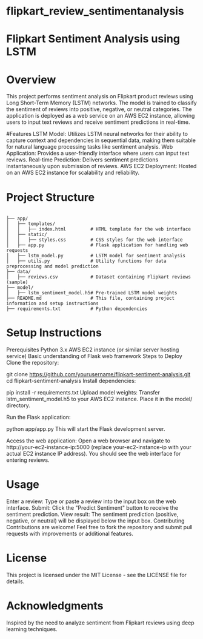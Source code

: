 # flipkart_review_sentimentanalysis
# Flipkart Sentiment Analysis using LSTM
# Overview
This project performs sentiment analysis on Flipkart product reviews using Long Short-Term Memory (LSTM) networks. The model is trained to classify the sentiment of reviews into positive, negative, or neutral categories. The application is deployed as a web service on an AWS EC2 instance, allowing users to input text reviews and receive sentiment predictions in real-time.

#Features
LSTM Model: Utilizes LSTM neural networks for their ability to capture context and dependencies in sequential data, making them suitable for natural language processing tasks like sentiment analysis.
Web Application: Provides a user-friendly interface where users can input text reviews.
Real-time Prediction: Delivers sentiment predictions instantaneously upon submission of reviews.
AWS EC2 Deployment: Hosted on an AWS EC2 instance for scalability and reliability.
# Project Structure
```

├── app/
│   ├── templates/
│   │   ├── index.html         # HTML template for the web interface
│   ├── static/
│   │   ├── styles.css         # CSS styles for the web interface
│   ├── app.py                 # Flask application for handling web requests
│   ├── lstm_model.py          # LSTM model for sentiment analysis
│   ├── utils.py               # Utility functions for data preprocessing and model prediction
├── data/
│   ├── reviews.csv            # Dataset containing Flipkart reviews (sample)
├── model/
│   ├── lstm_sentiment_model.h5# Pre-trained LSTM model weights
├── README.md                  # This file, containing project information and setup instructions
├── requirements.txt           # Python dependencies
```

# Setup Instructions
Prerequisites
Python 3.x
AWS EC2 instance (or similar server hosting service)
Basic understanding of Flask web framework
Steps to Deploy
Clone the repository:

git clone https://github.com/yourusername/flipkart-sentiment-analysis.git
cd flipkart-sentiment-analysis
Install dependencies:

pip install -r requirements.txt
Upload model weights:
Transfer lstm_sentiment_model.h5 to your AWS EC2 instance. Place it in the model/ directory.

Run the Flask application:

python app/app.py
This will start the Flask development server.

Access the web application:
Open a web browser and navigate to http://your-ec2-instance-ip:5000 (replace your-ec2-instance-ip with your actual EC2 instance IP address). You should see the web interface for entering reviews.

# Usage
Enter a review: Type or paste a review into the input box on the web interface.
Submit: Click the "Predict Sentiment" button to receive the sentiment prediction.
View result: The sentiment prediction (positive, negative, or neutral) will be displayed below the input box.
Contributing
Contributions are welcome! Feel free to fork the repository and submit pull requests with improvements or additional features.

# License
This project is licensed under the MIT License - see the LICENSE file for details.

# Acknowledgments
Inspired by the need to analyze sentiment from Flipkart reviews using deep learning techniques.
